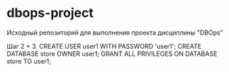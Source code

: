 # dbops-project
Исходный репозиторий для выполнения проекта дисциплины "DBOps"

Шаг 2 + 3.
    CREATE USER user1 WITH PASSWORD 'user1';
    CREATE DATABASE store OWNER user1;
    GRANT ALL PRIVILEGES ON DATABASE store TO user1;
